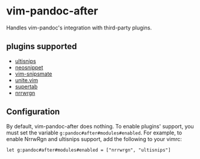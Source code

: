 # vim-pandoc-after

Handles vim-pandoc's integration with third-party plugins.

## plugins supported

* [ultisnips](https://github.com/SirVer/ultisnips)
* [neosnippet](https://github.com/Shougo/neosnippet.vim)
* [vim-snipsmate](https://github.com/garbas/vim-snipmate)
* [unite.vim](https://github.com/Shougo/unite.vim)
* [supertab](https://github.com/ervandew/supertab)
* [nrrwrgn](https://github.com/chrisbra/NrrwRgn)

## Configuration

By default, vim-pandoc-after does nothing. To enable plugins' support, you must
set the variable `g:pandoc#after#modules#enabled`. For example, to enable
NrrwRgn and ultisnips support, add the following to your vimrc:

    let g:pandoc#after#modules#enabled = ["nrrwrgn", "ultisnips"]

